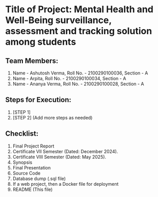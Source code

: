 # Title of Project: Mental Health and Well-Being surveillance, assessment and tracking solution among students

## Team Members:
1. Name - Ashutosh Verma,
   Roll No. - 2100290100036,
   Section - A
2. Name - Arpita,
   Roll No. - 2100290100034,
   Section - A
3. Name - Ananya Verma,
   Roll No. - 2100290100028,
   Section - A

## Steps for Execution:
1. [STEP 1]
2. [STEP 2]
   (Add more steps as needed)

## Checklist:
1. Final Project Report
2. Certificate VII Semester (Dated: December 2024).
3. Certificate VIII Semester (Dated: May 2025).
4. Synopsis
5. Final Presentation
6. Source Code
7. Database dump (.sql file)
8. If a web project, then a Docker file for deployment
9. README (This file)
